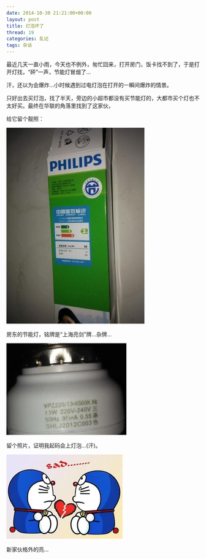 ```yaml
---
date: 2014-10-30 21:21:00+00:00
layout: post
title: 灯泡坏了
thread: 19
categories: 乱记
tags: 杂谈
---
```


最近几天一直小雨，今天也不例外，匆忙回来，打开房门，饭卡找不到了，于是打开灯找，“砰”一声，节能灯冒烟了...

汗，还以为会爆炸...小时候遇到过电灯泡在打开的一瞬间爆炸的情景。

只好出去买灯泡，找了半天，旁边的小超市都没有买节能灯的，大都市买个灯也不太好买。最终在华联的角落里找到了这家伙，

给它留个靓照：

![electric-light-break](../assets/img/2014103001.jpg)

房东的节能灯，铭牌是“上海亮剑”牌...杂牌...

![electric-light-break](../assets/img/2014103002.jpg)
	
留个照片，证明我起码会上灯泡...(汗)。

![electric-light-break](../assets/img/2014103003.jpg)

新家伙格外的亮...